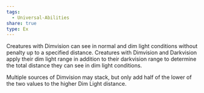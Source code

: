 ```yaml
---
tags:
  - Universal-Abilities
share: true
type: Ex
---
```


Creatures with Dimvision can see in normal and dim light conditions without penalty up to a specified distance. Creatures with Dimvision and Darkvision apply their dim light range in addition to their darkvision range to determine the total distance they can see in dim light conditions.

Multiple sources of Dimvision may stack, but only add half of the lower of the two values to the higher Dim Light distance.